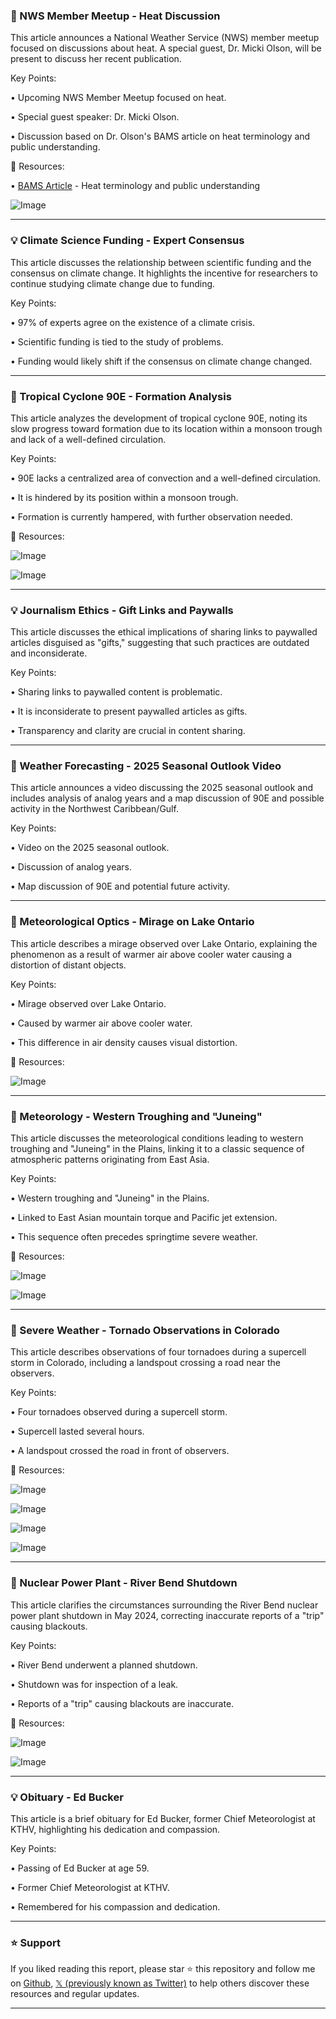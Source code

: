 ### 🤖 NWS Member Meetup - Heat Discussion

This article announces a National Weather Service (NWS) member meetup focused on discussions about heat.  A special guest, Dr. Micki Olson, will be present to discuss her recent publication.

Key Points:

• Upcoming NWS Member Meetup focused on heat.

• Special guest speaker: Dr. Micki Olson.

• Discussion based on Dr. Olson's BAMS article on heat terminology and public understanding.


🔗 Resources:

• [BAMS Article](https://journals.ametsoc.org/view/journals/bams/106/5/BAMS-D-23-0238.1.xml) -  Heat terminology and public understanding

![Image](https://pbs.twimg.com/media/GsAT_nmWsAAoC-i?format=jpg&name=small)


---
### 💡 Climate Science Funding - Expert Consensus

This article discusses the relationship between scientific funding and the consensus on climate change.  It highlights the incentive for researchers to continue studying climate change due to funding.

Key Points:

• 97% of experts agree on the existence of a climate crisis.

• Scientific funding is tied to the study of problems.

• Funding would likely shift if the consensus on climate change changed.


---
### 🤖 Tropical Cyclone 90E - Formation Analysis

This article analyzes the development of tropical cyclone 90E, noting its slow progress toward formation due to its location within a monsoon trough and lack of a well-defined circulation.

Key Points:

• 90E lacks a centralized area of convection and a well-defined circulation.

•  It is hindered by its position within a monsoon trough.

•  Formation is currently hampered, with further observation needed.


🔗 Resources:

![Image](https://pbs.twimg.com/tweet_video_thumb/GsAPk4QXMAA9x7Q.jpg)

![Image](https://pbs.twimg.com/media/GsAQrOYXgAADsdB?format=png&name=small)


---
### 💡 Journalism Ethics - Gift Links and Paywalls

This article discusses the ethical implications of sharing links to paywalled articles disguised as "gifts," suggesting that such practices are outdated and inconsiderate.

Key Points:

•  Sharing links to paywalled content is problematic.

•  It is inconsiderate to present paywalled articles as gifts.

•  Transparency and clarity are crucial in content sharing.



---
### 🤖 Weather Forecasting - 2025 Seasonal Outlook Video

This article announces a video discussing the 2025 seasonal outlook and includes analysis of analog years and a map discussion of 90E and possible activity in the Northwest Caribbean/Gulf.

Key Points:

• Video on the 2025 seasonal outlook.

• Discussion of analog years.

• Map discussion of 90E and potential future activity.



---
### 🤖 Meteorological Optics - Mirage on Lake Ontario

This article describes a mirage observed over Lake Ontario, explaining the phenomenon as a result of warmer air above cooler water causing a distortion of distant objects.

Key Points:

• Mirage observed over Lake Ontario.

• Caused by warmer air above cooler water.

• This difference in air density causes visual distortion.


🔗 Resources:

![Image](https://pbs.twimg.com/media/Gr_pvFQXYAEdSH1?format=jpg&name=small)



---
### 🤖 Meteorology - Western Troughing and "Juneing"

This article discusses the meteorological conditions leading to western troughing and "Juneing" in the Plains, linking it to a classic sequence of atmospheric patterns originating from East Asia.

Key Points:

• Western troughing and "Juneing" in the Plains.

• Linked to East Asian mountain torque and Pacific jet extension.

• This sequence often precedes springtime severe weather.


🔗 Resources:

![Image](https://pbs.twimg.com/tweet_video_thumb/Gr_Luk3WoAA3v2I.jpg)

![Image](https://pbs.twimg.com/tweet_video_thumb/Gr_Luk9XkAAb0lt.jpg)



---
### 🤖 Severe Weather - Tornado Observations in Colorado

This article describes observations of four tornadoes during a supercell storm in Colorado, including a landspout crossing a road near the observers.

Key Points:

• Four tornadoes observed during a supercell storm.

• Supercell lasted several hours.

•  A landspout crossed the road in front of observers.


🔗 Resources:

![Image](https://pbs.twimg.com/media/Gr-uAaAXgAA_lfZ?format=jpg&name=360x360)

![Image](https://pbs.twimg.com/media/Gr-uDv7XQAAbD2Q?format=jpg&name=360x360)

![Image](https://pbs.twimg.com/media/Gr-uF4mWgAARjEA?format=jpg&name=360x360)

![Image](https://pbs.twimg.com/media/Gr-uHuzWQAAxc3K?format=jpg&name=360x360)


---
### 🤖 Nuclear Power Plant - River Bend Shutdown

This article clarifies the circumstances surrounding the River Bend nuclear power plant shutdown in May 2024, correcting inaccurate reports of a "trip" causing blackouts.

Key Points:

• River Bend underwent a planned shutdown.

• Shutdown was for inspection of a leak.

• Reports of a "trip" causing blackouts are inaccurate.


🔗 Resources:

![Image](https://pbs.twimg.com/media/Gr9yE4OWsAAjmWI?format=jpg&name=small)

![Image](https://pbs.twimg.com/media/Gr9sZwmXAAAyjpD?format=jpg&name=240x240)


---
### 💡 Obituary - Ed Bucker

This article is a brief obituary for Ed Bucker, former Chief Meteorologist at KTHV, highlighting his dedication and compassion.

Key Points:

• Passing of Ed Bucker at age 59.

• Former Chief Meteorologist at KTHV.

• Remembered for his compassion and dedication.


---

### ⭐️ Support

If you liked reading this report, please star ⭐️ this repository and follow me on [Github](https://github.com/Drix10), [𝕏 (previously known as Twitter)](https://x.com/DRIX_10_) to help others discover these resources and regular updates.

---